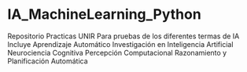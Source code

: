 # IA_MachineLearning_Python
Repositorio Practicas UNIR
Para pruebas de los diferentes termas de IA
Incluye
Aprendizaje Automático
Investigación en Inteligencia Artificial
Neurociencia Cognitiva
Percepción Computacional
Razonamiento y Planificación Automática
